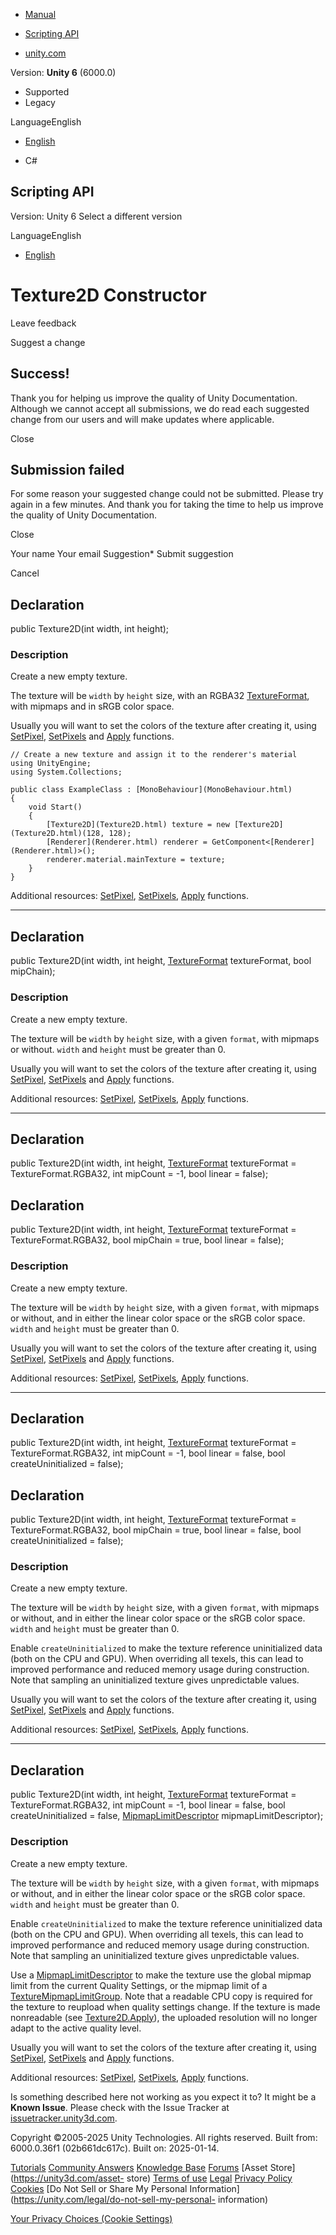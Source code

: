 [ ]()

  * [Manual](../Manual/index.html)
  * [Scripting API](../ScriptReference/index.html)

  * [unity.com](https://unity.com/)

Version: **Unity 6** (6000.0)

  * Supported
  * Legacy

LanguageEnglish

  * [English]()

  * C#

[ ](https://docs.unity3d.com)

## Scripting API

Version: Unity 6 Select a different version

LanguageEnglish

  * [English]()

# Texture2D Constructor

Leave feedback

Suggest a change

## Success!

Thank you for helping us improve the quality of Unity Documentation. Although
we cannot accept all submissions, we do read each suggested change from our
users and will make updates where applicable.

Close

## Submission failed

For some reason your suggested change could not be submitted. Please <a>try
again</a> in a few minutes. And thank you for taking the time to help us
improve the quality of Unity Documentation.

Close

Your name Your email Suggestion* Submit suggestion

Cancel

[ ]()

## Declaration

public Texture2D(int width, int height);

### Description

Create a new empty texture.

The texture will be `width` by `height` size, with an RGBA32
[TextureFormat](TextureFormat.html), with mipmaps and in sRGB color space.  
  
Usually you will want to set the colors of the texture after creating it,
using [SetPixel](Texture2D.SetPixel.html),
[SetPixels](Texture2D.SetPixels.html) and [Apply](Texture2D.Apply.html)
functions.

    
    
    // Create a new texture and assign it to the renderer's material
    using UnityEngine;
    using System.Collections;  
      
    public class ExampleClass : [MonoBehaviour](MonoBehaviour.html)
    {
        void Start()
        {
            [Texture2D](Texture2D.html) texture = new [Texture2D](Texture2D.html)(128, 128);
            [Renderer](Renderer.html) renderer = GetComponent<[Renderer](Renderer.html)>();
            renderer.material.mainTexture = texture;
        }
    }
    

Additional resources: [SetPixel](Texture2D.SetPixel.html),
[SetPixels](Texture2D.SetPixels.html), [Apply](Texture2D.Apply.html)
functions.

* * *

## Declaration

public Texture2D(int width, int height, [TextureFormat](TextureFormat.html)
textureFormat, bool mipChain);

### Description

Create a new empty texture.

The texture will be `width` by `height` size, with a given `format`, with
mipmaps or without. `width` and `height` must be greater than 0.  
  
Usually you will want to set the colors of the texture after creating it,
using [SetPixel](Texture2D.SetPixel.html),
[SetPixels](Texture2D.SetPixels.html) and [Apply](Texture2D.Apply.html)
functions.  
  
Additional resources: [SetPixel](Texture2D.SetPixel.html),
[SetPixels](Texture2D.SetPixels.html), [Apply](Texture2D.Apply.html)
functions.

* * *

## Declaration

public Texture2D(int width, int height, [TextureFormat](TextureFormat.html)
textureFormat = TextureFormat.RGBA32, int mipCount = -1, bool linear = false);

## Declaration

public Texture2D(int width, int height, [TextureFormat](TextureFormat.html)
textureFormat = TextureFormat.RGBA32, bool mipChain = true, bool linear =
false);

### Description

Create a new empty texture.

The texture will be `width` by `height` size, with a given `format`, with
mipmaps or without, and in either the linear color space or the sRGB color
space. `width` and `height` must be greater than 0.  
  
Usually you will want to set the colors of the texture after creating it,
using [SetPixel](Texture2D.SetPixel.html),
[SetPixels](Texture2D.SetPixels.html) and [Apply](Texture2D.Apply.html)
functions.  
  
Additional resources: [SetPixel](Texture2D.SetPixel.html),
[SetPixels](Texture2D.SetPixels.html), [Apply](Texture2D.Apply.html)
functions.

* * *

## Declaration

public Texture2D(int width, int height, [TextureFormat](TextureFormat.html)
textureFormat = TextureFormat.RGBA32, int mipCount = -1, bool linear = false,
bool createUninitialized = false);

## Declaration

public Texture2D(int width, int height, [TextureFormat](TextureFormat.html)
textureFormat = TextureFormat.RGBA32, bool mipChain = true, bool linear =
false, bool createUninitialized = false);

### Description

Create a new empty texture.

The texture will be `width` by `height` size, with a given `format`, with
mipmaps or without, and in either the linear color space or the sRGB color
space. `width` and `height` must be greater than 0.  
  
Enable `createUninitialized` to make the texture reference uninitialized data
(both on the CPU and GPU). When overriding all texels, this can lead to
improved performance and reduced memory usage during construction. Note that
sampling an uninitialized texture gives unpredictable values.  
  
Usually you will want to set the colors of the texture after creating it,
using [SetPixel](Texture2D.SetPixel.html),
[SetPixels](Texture2D.SetPixels.html) and [Apply](Texture2D.Apply.html)
functions.  
  
Additional resources: [SetPixel](Texture2D.SetPixel.html),
[SetPixels](Texture2D.SetPixels.html), [Apply](Texture2D.Apply.html)
functions.

* * *

## Declaration

public Texture2D(int width, int height, [TextureFormat](TextureFormat.html)
textureFormat = TextureFormat.RGBA32, int mipCount = -1, bool linear = false,
bool createUninitialized = false,
[MipmapLimitDescriptor](MipmapLimitDescriptor.html) mipmapLimitDescriptor);

### Description

Create a new empty texture.

The texture will be `width` by `height` size, with a given `format`, with
mipmaps or without, and in either the linear color space or the sRGB color
space. `width` and `height` must be greater than 0.  
  
Enable `createUninitialized` to make the texture reference uninitialized data
(both on the CPU and GPU). When overriding all texels, this can lead to
improved performance and reduced memory usage during construction. Note that
sampling an uninitialized texture gives unpredictable values.  
  
Use a [MipmapLimitDescriptor](MipmapLimitDescriptor.html) to make the texture
use the global mipmap limit from the current Quality Settings, or the mipmap
limit of a [TextureMipmapLimitGroup](TextureMipmapLimitGroups.html). Note that
a readable CPU copy is required for the texture to reupload when quality
settings change. If the texture is made nonreadable (see
[Texture2D.Apply](Texture2D.Apply.html)), the uploaded resolution will no
longer adapt to the active quality level.  
  
Usually you will want to set the colors of the texture after creating it,
using [SetPixel](Texture2D.SetPixel.html),
[SetPixels](Texture2D.SetPixels.html) and [Apply](Texture2D.Apply.html)
functions.  
  
Additional resources: [SetPixel](Texture2D.SetPixel.html),
[SetPixels](Texture2D.SetPixels.html), [Apply](Texture2D.Apply.html)
functions.

Is something described here not working as you expect it to? It might be a
**Known Issue**. Please check with the Issue Tracker at
[issuetracker.unity3d.com](https://issuetracker.unity3d.com).

Copyright ©2005-2025 Unity Technologies. All rights reserved. Built from:
6000.0.36f1 (02b661dc617c). Built on: 2025-01-14.

[Tutorials](https://unity3d.com/learn) [Community
Answers](https://answers.unity3d.com) [Knowledge
Base](https://support.unity3d.com/hc/en-us)
[Forums](https://forum.unity3d.com) [Asset Store](https://unity3d.com/asset-
store) [Terms of use](https://docs.unity3d.com/Manual/TermsOfUse.html)
[Legal](https://unity.com/legal) [Privacy
Policy](https://unity.com/legal/privacy-policy)
[Cookies](https://unity.com/legal/cookie-policy) [Do Not Sell or Share My
Personal Information](https://unity.com/legal/do-not-sell-my-personal-
information)

[Your Privacy Choices (Cookie Settings)](javascript:void\(0\);)

